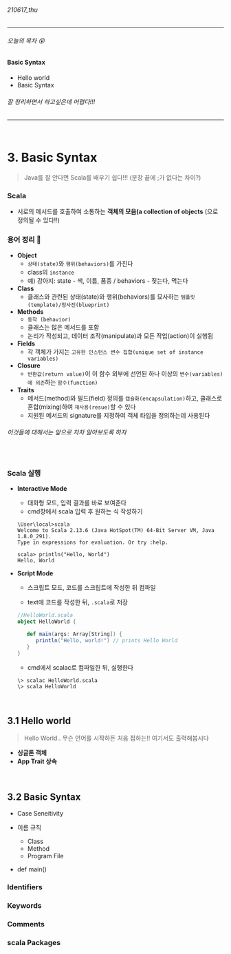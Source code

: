 ###### 210617_thu

<hr>



###### 오늘의 목차 :dizzy_face:

#### Basic Syntax

- Hello world
- Basic Syntax

###### 잘 정리하면서 하고싶은데 어렵다!!!

<hr>
<br>


# 3. Basic Syntax

> Java를 잘 안다면 Scala를 배우기 쉽다!!! (문장 끝에 ;가 없다는 차이?)

### Scala

- 서로의 메서드를 호출하여 소통하는 **객체의 모음(a collection of objects** (으로 정의될 수 있다!!)

### 용어 정리 :hatching_chick:

- **Object**
  - `상태(state)`와 `행위(behaviors)`를 가진다
  - class의 `instance`
  - 예) 강아지: state - 색, 이름, 품종 / behaviors - 짖는다, 먹는다
- **Class**
  - 클래스와 관련된 상태(state)와 행위(behaviors)를 묘사하는 `템플릿(template)/청사진(blueprint)`
- **Methods**
  - `동작 (behavior)`
  - 클래스는 많은 메서드를 포함
  - 논리가 작성되고, 데이터 조작(manipulate)과 모든 작업(action)이 실행됨
- **Fields**
  - 각 객체가 가지는 `고유한 인스턴스 변수 집합(unique set of instance variables)`
- **Closure**
  - `반환값(return value)`이 이 함수 외부에 선언된 하나 이상의 `변수(variables)에 의존`하는 `함수(function)`
- **Traits**
  - 메서드(method)와 필드(field) 정의를 `캡슐화(encapsulation)`하고, 클래스로 혼합(mixing)하여 `재사용(resue)`할 수 있다 
  - 지원된 메서드의 signature를 지정하여 객체 타입을 정의하는데 사용된다

###### 이것들에 대해서는 앞으로 차차 알아보도록 하자

<br>

### Scala 실행

- **Interactive Mode**

  - 대화형 모드, 입력 결과를 바로 보여준다
  - cmd창에서 scala 입력 후 원하는 식 작성하기

  ```shell
  \User\local>scala
  Welcome to Scala 2.13.6 (Java HotSpot(TM) 64-Bit Server VM, Java 1.8.0_291).
  Type in expressions for evaluation. Or try :help.
  
  scala> println("Hello, World")
  Hello, World
  ```

- **Script Mode**

  - 스크립트 모드, 코드를 스크립트에 작성한 뒤 컴파일

  - text에 코드를 작성한 뒤, `.scala`로 저장

  ```scala
  //HelloWorld.scala
  object HelloWorld {
  
     def main(args: Array[String]) {
        println("Hello, world!") // prints Hello World
     }
  }
  ```

  - cmd에서 scalac로 컴파일한 뒤, 실행한다

  ```shell
  \> scalac HelloWorld.scala
  \> scala HelloWorld
  ```

<br>

## 3.1 Hello world

> Hello World.. 무슨 언어를 시작하든 처음 접하는!! 여기서도 출력해봅시다

- **싱글톤 객체**
- **App Trait 상속**



<br>

## 3.2 Basic Syntax

- Case Seneitivity

- 이름 규칙
  - Class
  - Method
  - Program File
- def main()



### Identifiers



### Keywords



### Comments



### scala Packages



